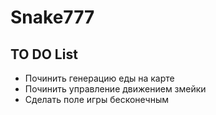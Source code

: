 # Snake777
## TO DO List
- Починить генерацию еды на карте
- Починить управление движением змейки
- Сделать поле игры бесконечным
